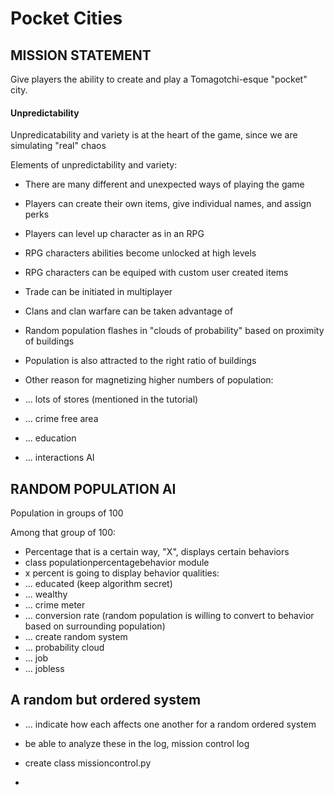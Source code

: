 <h1> Pocket Cities </h1>

<h2> MISSION STATEMENT </h2>

Give players the ability to create and play a Tomagotchi-esque "pocket" city. 

<h4> Unpredictability </h4>

Unpredicatability and variety is at the heart of the game, since we are simulating "real" chaos 

Elements of unpredictability and variety:
  - There are many different and unexpected ways of playing the game
  - Players can create their own items, give individual names, and assign perks
  - Players can level up character as in an RPG
  - RPG characters abilities become unlocked at high levels 
  - RPG characters can be equiped with custom user created items 
  - Trade can be initiated in multiplayer
  - Clans and clan warfare can be taken advantage of 
  
  - Random population flashes in "clouds of probability" based on proximity of buildings
  - Population is also attracted to the right ratio of buildings
  - Other reason for magnetizing higher numbers of population:
  - ... lots of stores (mentioned in the tutorial) 
  - ... crime free area
  - ... education
  - ... interactions AI

<H2> RANDOM POPULATION AI </H2>

Population in groups of 100


Among that group of 100: 
  - Percentage that is a certain way, "X", displays certain behaviors
  - class populationpercentagebehavior module 
  - x percent is going to display behavior qualities: 
  - ... educated (keep algorithm secret) 
  - ... wealthy
  - ... crime meter
  - ... conversion rate (random population is willing to convert to behavior based on surrounding population)
  - ... create random system
  - ... probability cloud
  - ... job
  - ... jobless

<h2> A random but ordered system </h2>

  - ... indicate how each affects one another for a random ordered system
  
  - be able to analyze these in the log, mission control log
  - create class missioncontrol.py 
  - 
  
  
